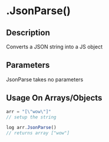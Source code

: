 # .JsonParse()

## Description

Converts a JSON string into a JS object

## Parameters

JsonParse takes no parameters

## Usage On Arrays/Objects

```javascript
arr = "[\"wow\"]"
// setup the string

log arr.JsonParse()
// returns array ["wow"]
```

